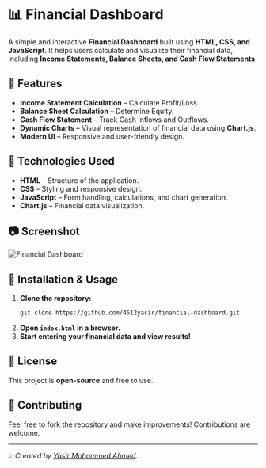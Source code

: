 # 📊 Financial Dashboard

A simple and interactive **Financial Dashboard** built using **HTML, CSS, and JavaScript**. It helps users calculate and visualize their financial data, including **Income Statements, Balance Sheets, and Cash Flow Statements**.

## 🌟 Features
- **Income Statement Calculation** – Calculate Profit/Loss.
- **Balance Sheet Calculation** – Determine Equity.
- **Cash Flow Statement** – Track Cash Inflows and Outflows.
- **Dynamic Charts** – Visual representation of financial data using **Chart.js**.
- **Modern UI** – Responsive and user-friendly design.

## 🚀 Technologies Used
- **HTML** – Structure of the application.
- **CSS** – Styling and responsive design.
- **JavaScript** – Form handling, calculations, and chart generation.
- **Chart.js** – Financial data visualization.

## 📷 Screenshot
![Financial Dashboard](screenshot.png)

## 🔧 Installation & Usage
1. **Clone the repository:**
   ```sh
   git clone https://github.com/4512yasir/financial-dashboard.git
   ```
2. **Open `index.html` in a browser.**
3. **Start entering your financial data and view results!**

## 📜 License
This project is **open-source** and free to use.

## 🤝 Contributing
Feel free to fork the repository and make improvements! Contributions are welcome.

---

💡 *Created by [Yasir Mohammed Ahmed](https://github.com/4512yasir)*.

